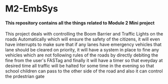 # M2-EmbSys

#### This repository contains all the things related to Module 2 Mini project 

This project deals with controlling the Boom Barrier and Traffic Lights on the roads Automatically which will ensure the safety of the citizens, it will even have interrupts to make sure that if any lanes have emergency vehicles that lane should be cleared on priority, it will have a system in place to fine any vehicles which are not following rules of the roads by directly debiting the fine from the user's FASTag and finally it will have a timer so that eveyday at desired time all traffic will be halted for some time in the evening so that school children can pass to the other side of the road and also it can control the prdestrian gate
